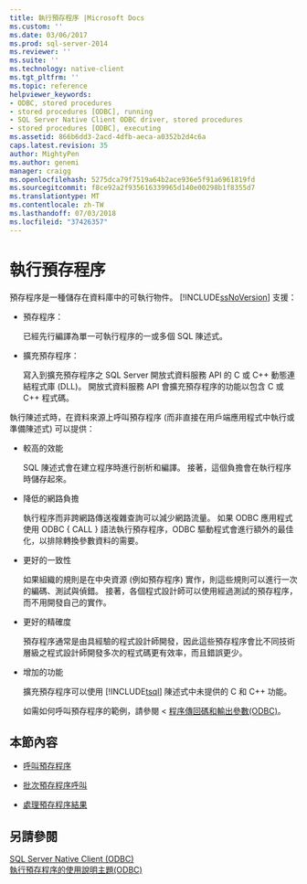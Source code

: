 ```yaml
---
title: 執行預存程序 |Microsoft Docs
ms.custom: ''
ms.date: 03/06/2017
ms.prod: sql-server-2014
ms.reviewer: ''
ms.suite: ''
ms.technology: native-client
ms.tgt_pltfrm: ''
ms.topic: reference
helpviewer_keywords:
- ODBC, stored procedures
- stored procedures [ODBC], running
- SQL Server Native Client ODBC driver, stored procedures
- stored procedures [ODBC], executing
ms.assetid: 866b6dd3-2acd-4dfb-aeca-a0352b2d4c6a
caps.latest.revision: 35
author: MightyPen
ms.author: genemi
manager: craigg
ms.openlocfilehash: 5275dca79f7519a64b2ace936e5f91a6961819fd
ms.sourcegitcommit: f8ce92a2f935616339965d140e00298b1f8355d7
ms.translationtype: MT
ms.contentlocale: zh-TW
ms.lasthandoff: 07/03/2018
ms.locfileid: "37426357"
---
```

# <a name="running-stored-procedures"></a>執行預存程序
  預存程序是一種儲存在資料庫中的可執行物件。 [!INCLUDE[ssNoVersion](../../includes/ssnoversion-md.md)] 支援：  
  
-   預存程序：  
  
     已經先行編譯為單一可執行程序的一或多個 SQL 陳述式。  
  
-   擴充預存程序：  
  
     寫入到擴充預存程序之 SQL Server 開放式資料服務 API 的 C 或 C++ 動態連結程式庫 (DLL)。 開放式資料服務 API 會擴充預存程序的功能以包含 C 或 C++ 程式碼。  
  
 執行陳述式時，在資料來源上呼叫預存程序 (而非直接在用戶端應用程式中執行或準備陳述式) 可以提供：  
  
-   較高的效能  
  
     SQL 陳述式會在建立程序時進行剖析和編譯。 接著，這個負擔會在執行程序時儲存起來。  
  
-   降低的網路負擔  
  
     執行程序而非跨網路傳送複雜查詢可以減少網路流量。 如果 ODBC 應用程式使用 ODBC { CALL } 語法執行預存程序，ODBC 驅動程式會進行額外的最佳化，以排除轉換參數資料的需要。  
  
-   更好的一致性  
  
     如果組織的規則是在中央資源 (例如預存程序) 實作，則這些規則可以進行一次的編碼、測試與偵錯。 接著，各個程式設計師可以使用經過測試的預存程序，而不用開發自己的實作。  
  
-   更好的精確度  
  
     預存程序通常是由具經驗的程式設計師開發，因此這些預存程序會比不同技術層級之程式設計師開發多次的程式碼更有效率，而且錯誤更少。  
  
-   增加的功能  
  
     擴充預存程序可以使用 [!INCLUDE[tsql](../../includes/tsql-md.md)] 陳述式中未提供的 C 和 C++ 功能。  
  
     如需如何呼叫預存程序的範例，請參閱 <<c0> [ 程序傳回碼和輸出參數&#40;ODBC&#41;](../native-client-odbc-how-to/running-stored-procedures-process-return-codes-and-output-parameters.md)。</c0>  
  
## <a name="in-this-section"></a>本節內容  
  
-   [呼叫預存程序](calling-a-stored-procedure.md)  
  
-   [批次預存程序呼叫](batching-stored-procedure-calls.md)  
  
-   [處理預存程序結果](processing-stored-procedure-results.md)  
  
## <a name="see-also"></a>另請參閱  
 [SQL Server Native Client &#40;ODBC&#41;](../native-client/odbc/sql-server-native-client-odbc.md)   
 [執行預存程序的使用說明主題&#40;ODBC&#41;](../../database-engine/dev-guide/running-stored-procedures-how-to-topics-odbc.md)  
  
  
